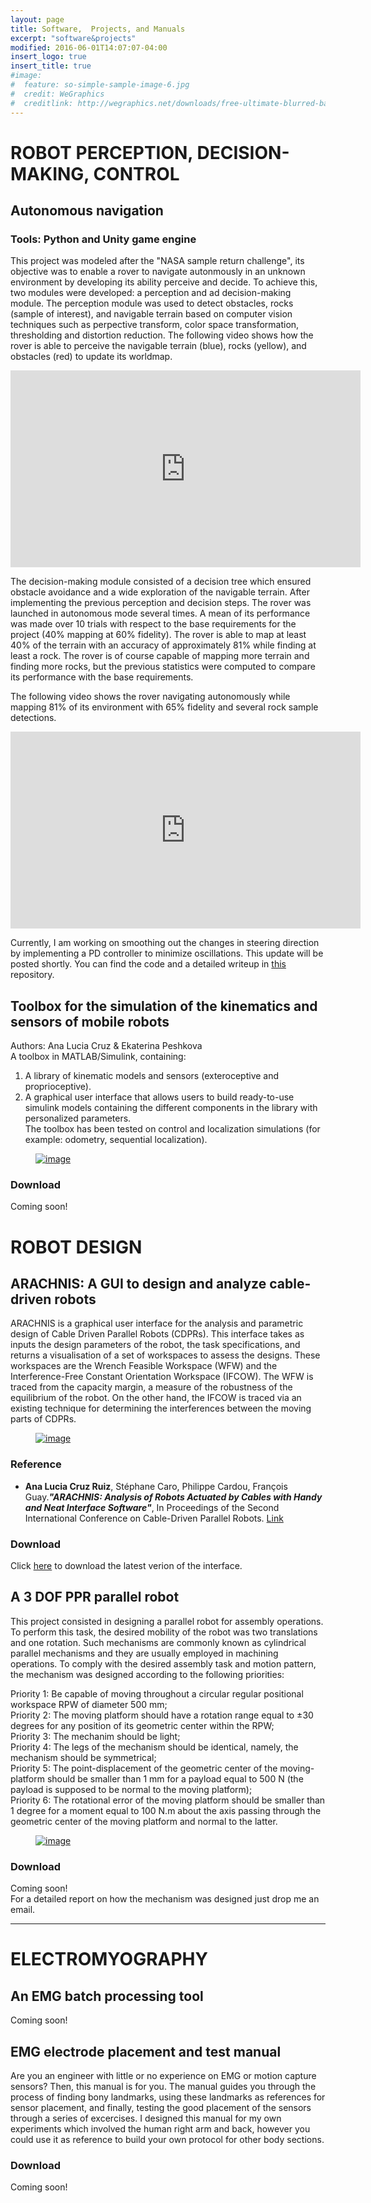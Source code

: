 ```yaml
---
layout: page
title: Software,  Projects, and Manuals
excerpt: "software&projects"
modified: 2016-06-01T14:07:07-04:00
insert_logo: true
insert_title: true
#image:
#  feature: so-simple-sample-image-6.jpg
#  credit: WeGraphics
#  creditlink: http://wegraphics.net/downloads/free-ultimate-blurred-background-pack/
---
```


# ROBOT PERCEPTION, DECISION-MAKING, CONTROL

## Autonomous navigation 

### Tools: Python and Unity game engine 

This project was modeled after the "NASA sample return challenge", its objective was to enable a rover to navigate autonmously in an unknown environment by developing its ability perceive and decide. To achieve this, two modules were developed: a perception and ad decision-making module. The perception module was used to detect obstacles, rocks (sample of interest), and navigable terrain based on computer vision techniques such as perpective transform, color space transformation, thresholding and distortion reduction. The following video shows how the rover is able to perceive the navigable terrain (blue), rocks (yellow), and obstacles (red) to update its worldmap.

<iframe width="560" height="315" src="https://www.youtube.com/embed/QTcLjp4bDvg" frameborder="0"></iframe>

The decision-making module consisted of a decision tree which ensured obstacle avoidance and a wide exploration of the navigable terrain.
After implementing the previous perception and decision steps. The rover was launched in autonomous mode several times. A mean of its performance was made over 10 trials with respect to the base requirements for the project (40% mapping at 60% fidelity). The rover is able to map at least 40% of the terrain with an accuracy of approximately 81% while finding at least a rock. The rover is of course capable of mapping more terrain and finding more rocks, but the previous statistics were computed to compare its performance with the base requirements.

The following video shows the rover navigating autonomously while mapping 81% of its environment with 65% fidelity and several rock sample detections.

<iframe width="560" height="315" src="https://www.youtube.com/embed/t6gBQkwMJ14" frameborder="0" allowfullscreen></iframe>

Currently, I am working on smoothing out the changes in steering direction by implementing a PD controller to minimize oscillations. This update will be posted shortly.
You can find the code and a detailed writeup in [this](https://github.com/Tonks89/RoboND-Rover-Project) repository.

 

## Toolbox for the simulation of the kinematics and sensors of mobile robots 

Authors: Ana Lucia Cruz & Ekaterina Peshkova  
A toolbox in MATLAB/Simulink, containing:  
1) A library of kinematic models and sensors (exteroceptive and proprioceptive).    
2) A graphical user interface that allows users to build ready-to-use simulink models containing the different components in the library with personalized parameters.  
The toolbox has been tested on control and localization simulations (for example: odometry, sequential localization).

<figure>
	<a href="/images/GUI_mobilerobot.jpg"><img src="/images/GUI_mobilerobot.jpg" alt="image"></a>
</figure>

### Download

Coming soon!


# ROBOT DESIGN

##  ARACHNIS: A GUI to design and analyze cable-driven robots 

ARACHNIS is a graphical user interface for the analysis and parametric design of Cable Driven Parallel Robots (CDPRs). This interface takes as inputs the design parameters of the robot, the task specifications, and returns a visualisation of a set of workspaces to assess the designs. These workspaces are the  Wrench Feasible Workspace (WFW) and the Interference-Free Constant Orientation Workspace (IFCOW). The WFW is traced from the capacity margin, a measure of the robustness of the equilibrium of the robot. On the other hand, the IFCOW is traced via an existing technique for determining the interferences between the moving parts of CDPRs.

<figure>
	<a href="/images/cable_robot_interface.jpg"><img src="/images/cable_robot_interface.jpg" alt="image"></a>
</figure>


### Reference
* **Ana Lucia Cruz Ruiz**, Stéphane Caro, Philippe Cardou, François Guay.***"ARACHNIS: Analysis of Robots Actuated by Cables with Handy and Neat Interface Software"***, In Proceedings of the Second International Conference on Cable-Driven Parallel Robots. [Link](http://link.springer.com/chapter/10.1007/978-3-319-09489-2_21#page-1)


### Download

Click [here](/share/Arachnis20.zip) to download the latest verion of the interface.


##  A 3 DOF PPR parallel robot

This project consisted in designing a parallel robot for assembly operations. To perform this task, the desired mobility of the robot was two translations and one rotation. Such mechanisms are commonly known as cylindrical parallel mechanisms and they are usually employed in machining operations. To comply with the desired assembly task and motion pattern, the mechanism was designed according to the following priorities:

Priority 1: Be capable of moving throughout a circular regular positional workspace 
RPW of diameter 500 mm;  
Priority 2: The moving platform should have a rotation range equal to ±30 degrees for any 
position of its geometric center within the RPW;   
Priority 3: The mechanim should be light;  
Priority 4: The legs of the mechanism should be identical, namely, the mechanism 
should be symmetrical;  
Priority 5: The point-displacement of the geometric center of the moving-platform 
should be smaller than 1 mm for a payload equal to 500 N (the payload is supposed to 
be normal to the moving platform);  
Priority 6: The rotational error of the moving platform should be smaller than 1 degree for 
a moment equal to 100 N.m about the axis passing through the geometric center of the 
moving platform and normal to the latter.
<figure>
	<a href="/images/PPR_robot.jpg"><img src="/images/PPR_robot.jpg" alt="image"></a>
</figure>


### Download
Coming soon!  
For a detailed report on how the mechanism was designed just drop me an email.

<hr>

# ELECTROMYOGRAPHY

##  An EMG batch processing tool
Coming soon!

## EMG electrode placement and test manual  

Are you an engineer with little or no experience on EMG or motion capture sensors? Then, this manual is for you. 
The manual guides you through the process of finding bony landmarks, using these landmarks as references for sensor placement, and finally, testing the good placement of the sensors through a series of excercises.
I designed this manual for my own experiments which involved the human right arm and back, however you could use it as reference to build your own protocol for other body sections.

### Download

Coming soon!
